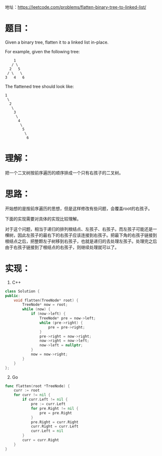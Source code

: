 地址：https://leetcode.com/problems/flatten-binary-tree-to-linked-list/

# 题目：

Given a binary tree, flatten it to a linked list in-place.

For example, given the following tree:

```
    1
   / \
  2   5
 / \   \
3   4   6
```

The flattened tree should look like:

```
1
 \
  2
   \
    3
     \
      4
       \
        5
         \
          6
```

# 理解：

把一个二叉树按前序遍历的顺序排成一个只有右孩子的二叉树。

# 思路：

开始想的是按前序遍历的思想，但是这样修改有些问题，会覆盖root的右孩子。

下面的实现需要对具体的实现比较理解。

对于这个问题，相当于递归的排列根结点、左孩子、右孩子。而左孩子可能还是一棵树，因此左孩子的最右下的右孩子应该连接到右孩子。把最下角的右孩子链接到根结点之后，把整颗左子树移到右孩子，也就是递归的去处理左孩子。处理完之后由于右孩子链接到了根结点的右孩子，则继续处理就可以了。

# 实现：

1. C++

```cpp
class Solution {
public:
	void flatten(TreeNode* root) {
		TreeNode* now = root;
		while (now) {
			if (now->left) {
				TreeNode* pre = now->left;
				while (pre->right) {
					pre = pre->right;
				}
				pre->right = now->right;
				now->right = now->left;
				now->left = nullptr;
			}
			now = now->right;
		}
	}
};
```

2. Go

```go
func flatten(root *TreeNode) {
	curr := root
	for curr != nil {
		if curr.Left != nil {
			pre := curr.Left
			for pre.Right != nil {
				pre = pre.Right
			}
			pre.Right = curr.Right
			curr.Right = curr.Left
			curr.Left = nil
		}
		curr = curr.Right
	}
}
```
